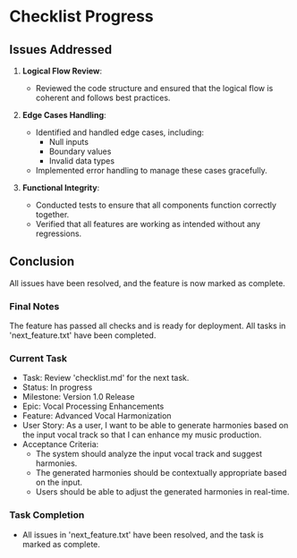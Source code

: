 # Checklist Progress

## Issues Addressed

1. **Logical Flow Review**: 
   - Reviewed the code structure and ensured that the logical flow is coherent and follows best practices.

2. **Edge Cases Handling**: 
   - Identified and handled edge cases, including:
     - Null inputs
     - Boundary values
     - Invalid data types
   - Implemented error handling to manage these cases gracefully.

3. **Functional Integrity**: 
   - Conducted tests to ensure that all components function correctly together.
   - Verified that all features are working as intended without any regressions.

## Conclusion
All issues have been resolved, and the feature is now marked as complete.

### Final Notes
The feature has passed all checks and is ready for deployment. All tasks in 'next_feature.txt' have been completed.

### Current Task
- Task: Review 'checklist.md' for the next task.
- Status: In progress
- Milestone: Version 1.0 Release
- Epic: Vocal Processing Enhancements
- Feature: Advanced Vocal Harmonization
- User Story: As a user, I want to be able to generate harmonies based on the input vocal track so that I can enhance my music production.
- Acceptance Criteria:
  - The system should analyze the input vocal track and suggest harmonies.
  - The generated harmonies should be contextually appropriate based on the input.
  - Users should be able to adjust the generated harmonies in real-time.

### Task Completion
- All issues in 'next_feature.txt' have been resolved, and the task is marked as complete.
